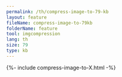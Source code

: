 ```yaml
---
permalink: /th/compress-image-to-79-kb
layout: feature
fileName: compress-image-to-79kb
folderName: feature
tool: imgcompression
lang: th
size: 79
type: kb
---
```


{%- include compress-image-to-X.html -%}
